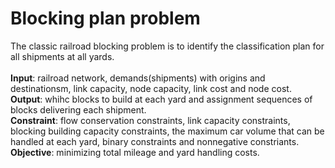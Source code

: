 # Blocking plan problem
The classic railroad blocking problem is to identify the classification plan for all shipments at all yards.<br>
<br>
**Input**: railroad network, demands(shipments) with origins and destinationsm, link capacity, node capacity, link cost and node cost.<br>
**Output**: whihc blocks to build at each yard and assignment sequences of blocks delivering each shipment.<br>
**Constraint**: flow conservation constraints, link capacity constraints, blocking building capacity constraints, the maximum car volume that can be handled at each yard, binary constraints and nonnegative constriants.<br>
**Objective**: minimizing total mileage and yard handling costs.<br>
